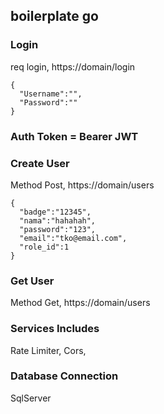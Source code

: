 ## boilerplate go

### Login
req login, https://domain/login
```
{
  "Username":"",
  "Password":""
}
```

### Auth Token = Bearer JWT

### Create User
Method Post, https://domain/users
```
{
  "badge":"12345",
  "nama":"hahahah",
  "password":"123",
  "email":"tko@email.com",
  "role_id":1
}
```

### Get User
Method Get, https://domain/users

### Services Includes
Rate Limiter,
Cors,


### Database Connection 
SqlServer
